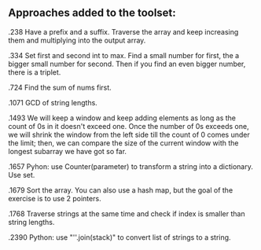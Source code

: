 ## Approaches added to the toolset:

.238 Have a prefix and a suffix. Traverse the array and keep increasing them and multiplying into the output array.

.334 Set first and second int to max. Find a small number for first, the a bigger small number for second. Then if you find an even bigger number, there is a triplet.

.724 Find the sum of nums first.

.1071 GCD of string lengths.

.1493 We will keep a window and keep adding elements as long as the count of 0s in it doesn't exceed one. Once the number of 0s exceeds one, we will shrink the window from the left side till the count of 0 comes under the limit; then, we can compare the size of the current window with the longest subarray we have got so far.

.1657 Pyhon: use Counter(parameter) to transform a string into a dictionary. Use set.

.1679 Sort the array. You can also use a hash map, but the goal of the exercise is to use 2 pointers.

.1768 Traverse strings at the same time and check if index is smaller than string lengths.

.2390 Python: use "''.join(stack)" to convert list of strings to a string.
